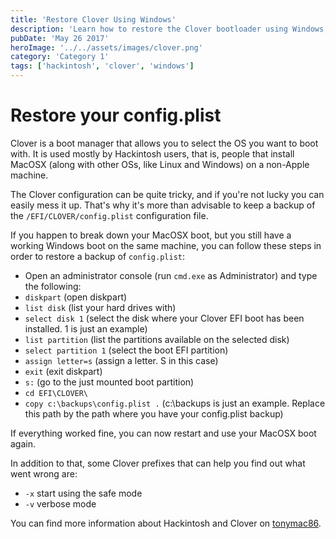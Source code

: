 ```yaml
---
title: 'Restore Clover Using Windows'
description: 'Learn how to restore the Clover bootloader using Windows, a crucial step for Hackintosh users.'
pubDate: 'May 26 2017'
heroImage: '../../assets/images/clover.png'
category: 'Category 1'
tags: ['hackintosh', 'clover', 'windows']
---
```


# Restore your config.plist

Clover is a boot manager that allows you to select the OS you want to boot with. It is used mostly by Hackintosh users, that is, people that install MacOSX (along with other OSs, like Linux and Windows) on a non-Apple machine.

The Clover configuration can be quite tricky, and if you're not lucky you can easily mess it up. That's why it's more than advisable to keep a backup of the `/EFI/CLOVER/config.plist` configuration file.

If you happen to break down your MacOSX boot, but you still have a working Windows boot on the same machine, you can follow these steps in order to restore a backup of `config.plist`:

- Open an administrator console (run `cmd.exe` as Administrator) and type the following:
- `diskpart` (open diskpart)
- `list disk` (list your hard drives with)
- `select disk 1` (select the disk where your Clover EFI boot has been installed. 1 is just an example)
- `list partition` (list the partitions available on the selected disk)
- `select partition 1` (select the boot EFI partition)
- `assign letter=s` (assign a letter. S in this case)
- `exit` (exit diskpart)
- `s:` (go to the just mounted boot partition)
- `cd EFI\CLOVER\`
- `copy c:\backups\config.plist .` (c:\backups is just an example. Replace this path by the path where you have your config.plist backup)

If everything worked fine, you can now restart and use your MacOSX boot again.

In addition to that, some Clover prefixes that can help you find out what went wrong are:

- `-x` start using the safe mode
- `-v` verbose mode

You can find more information about Hackintosh and Clover on [tonymac86](https://www.tonymacx86.com/).
